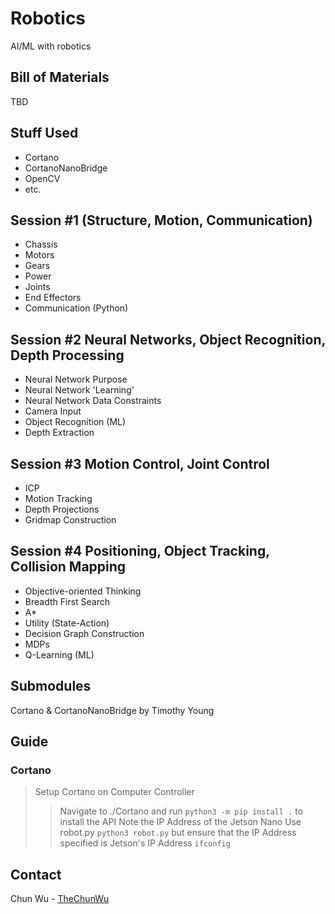 # Robotics

AI/ML with robotics

## Bill of Materials
TBD

## Stuff Used
- Cortano
- CortanoNanoBridge
- OpenCV
- etc.

## Session #1 (Structure, Motion, Communication)
- Chassis
- Motors
- Gears
- Power
- Joints
- End Effectors
- Communication (Python)

## Session #2 Neural Networks, Object Recognition, Depth Processing
- Neural Network Purpose
- Neural Network 'Learning'
- Neural Network Data Constraints
- Camera Input
- Object Recognition (ML)
- Depth Extraction

## Session #3 Motion Control, Joint Control
- ICP 
- Motion Tracking
- Depth Projections
- Gridmap Construction
  
## Session #4 Positioning, Object Tracking, Collision Mapping
- Objective-oriented Thinking
- Breadth First Search
- A*
- Utility (State-Action)
- Decision Graph Construction
- MDPs
- Q-Learning (ML)

## Submodules
Cortano & CortanoNanoBridge by Timothy Young

## Guide

### Cortano
> Setup Cortano on Computer Controller
>> Navigate to ./Cortano and run `python3 -m pip install .` to install the API
>> Note the IP Address of the Jetson Nano
>> Use robot.py `python3 robot.py` but ensure that the IP Address specified is Jetson's IP Address `ifconfig`
## Contact
Chun Wu - [TheChunWu](https://twitter.com/TheChunWu)